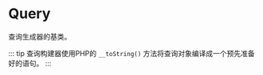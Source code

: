 # Query

查询生成器的基类。

::: tip
查询构建器使用PHP的 `__toString()` 方法将查询对象编译成一个预先准备好的语句。
:::



























































